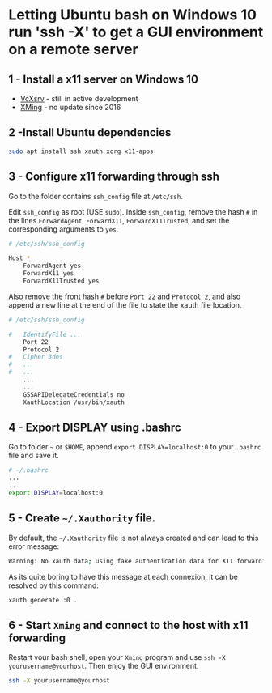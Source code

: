 # Letting Ubuntu bash on Windows 10 run 'ssh -X'  to get a GUI environment on a remote server

## 1 - Install a x11 server on Windows 10

- [VcXsrv](https://sourceforge.net/projects/vcxsrv/) - still in active development
- [XMing](https://sourceforge.net/projects/xming/) - no update since 2016

## 2 -Install Ubuntu dependencies

```bash
sudo apt install ssh xauth xorg x11-apps
```

## 3 - Configure x11 forwarding through ssh

Go to the folder contains `ssh_config` file at `/etc/ssh`.

Edit `ssh_config` as root (USE `sudo`). Inside `ssh_config`, remove the hash `#` in the lines `ForwardAgent`, `ForwardX11`, `ForwardX11Trusted`, and set the corresponding arguments to `yes`.

``` bash
# /etc/ssh/ssh_config

Host *
    ForwardAgent yes
    ForwardX11 yes
    ForwardX11Trusted yes
```

Also remove the front hash `#` before `Port 22` and `Protocol 2`, and also append a new line at the end of the file to state the xauth file location.

``` bash
# /etc/ssh/ssh_config

#   IdentifyFile ...
    Port 22
    Protocol 2
#   Cipher 3des
#   ...
#   ...
    ...
    ...
    GSSAPIDelegateCredentials no
    XauthLocation /usr/bin/xauth
```

## 4 - Export DISPLAY using .bashrc

Go to folder `~` or `$HOME`, append `export DISPLAY=localhost:0` to your `.bashrc` file and save it.

``` bash
# ~/.bashrc
...
...
export DISPLAY=localhost:0
```

## 5 - Create `~/.Xauthority` file.

By default, the `~/.Xauthority` file is not always created and can lead to this error message:

``` bash
Warning: No xauth data; using fake authentication data for X11 forwarding
```

As its quite boring to have this message at each connexion, it can be resolved by this command:

``` bash
xauth generate :0 .
```

## 6 - Start `Xming` and connect to the host with x11 forwarding 

Restart your bash shell, open your `Xming` program and use `ssh -X yourusername@yourhost`. Then enjoy the GUI environment.

``` bash
ssh -X yourusername@yourhost
```
